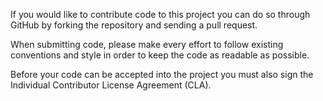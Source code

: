 If you would like to contribute code to this project you can do so through GitHub by forking the repository and sending a pull request.

When submitting code, please make every effort to follow existing conventions and style in order to keep the code as readable as possible.

Before your code can be accepted into the project you must also sign the Individual Contributor License Agreement (CLA).
